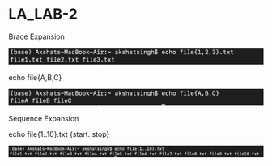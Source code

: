 # LA_LAB-2

Brace Expansion

![Alt text](Lab2/1.png)

echo file{A,B,C}

![Alt text](Lab2/2.png)

Sequence Expansion

echo file{1..10}.txt {start..stop}

![Alt text](Lab2/3.png)
